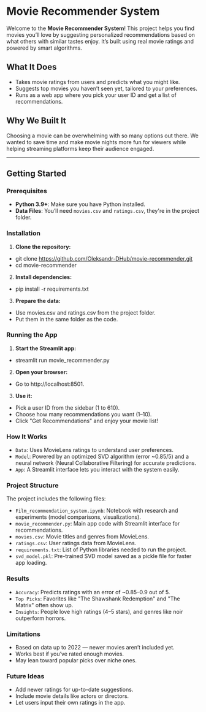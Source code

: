# Movie Recommender System

Welcome to the **Movie Recommender System**! This project helps you find movies you’ll love by suggesting personalized recommendations based on what others with similar tastes enjoy. It’s built using real movie ratings and powered by smart algorithms.

## What It Does
- Takes movie ratings from users and predicts what you might like.
- Suggests top movies you haven’t seen yet, tailored to your preferences.
- Runs as a web app where you pick your user ID and get a list of recommendations.

## Why We Built It
Choosing a movie can be overwhelming with so many options out there. We wanted to save time and make movie nights more fun for viewers while helping streaming platforms keep their audience engaged.

---

## Getting Started

### Prerequisites
- **Python 3.9+**: Make sure you have Python installed.
- **Data Files**: You’ll need `movies.csv` and `ratings.csv`, they're in the project folder.

### Installation
1. **Clone the repository:**
  - git clone https://github.com/Oleksandr-DHub/movie-recommender.git
  - cd movie-recommender
   
2. **Install dependencies:**
- pip install -r requirements.txt

3. **Prepare the data:**
- Use movies.csv and ratings.csv from the project folder.
- Put them in the same folder as the code.


### Running the App
1. **Start the Streamlit app:**
- streamlit run movie_recommender.py

2. **Open your browser:**
- Go to http://localhost:8501.

3. **Use it:**
- Pick a user ID from the sidebar (1 to 610).
- Choose how many recommendations you want (1–10).
- Click "Get Recommendations" and enjoy your movie list!

### How It Works
- `Data`: Uses MovieLens ratings to understand user preferences.
- `Model`: Powered by an optimized SVD algorithm (error ~0.85/5) and a neural network (Neural Collaborative Filtering) for accurate predictions.
- `App`: A Streamlit interface lets you interact with the system easily.

### Project Structure
The project includes the following files:  
- `Film_recommendation_system.ipynb`: Notebook with research and experiments (model comparisons, visualizations).  
- `movie_recommender.py`: Main app code with Streamlit interface for recommendations.  
- `movies.csv`: Movie titles and genres from MovieLens.  
- `ratings.csv`: User ratings data from MovieLens.  
- `requirements.txt`: List of Python libraries needed to run the project.  
- `svd_model.pkl`: Pre-trained SVD model saved as a pickle file for faster app loading.

### Results
- `Accuracy`: Predicts ratings with an error of ~0.85–0.9 out of 5.
- `Top Picks`: Favorites like "The Shawshank Redemption" and "The Matrix" often show up.
- `Insights`: People love high ratings (4–5 stars), and genres like noir outperform horrors.

### Limitations
- Based on data up to 2022 — newer movies aren’t included yet.
- Works best if you’ve rated enough movies.
- May lean toward popular picks over niche ones.

### Future Ideas
- Add newer ratings for up-to-date suggestions.
- Include movie details like actors or directors.
- Let users input their own ratings in the app.
